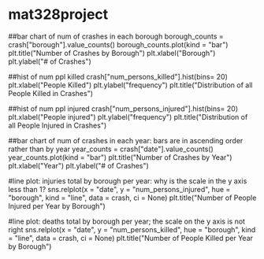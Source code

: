 # mat328project

##bar chart of num of crashes in each borough
borough_counts = crash["borough"].value_counts()
borough_counts.plot(kind = "bar")
plt.title("Number of Crashes by Borough")
plt.xlabel("Borough")
plt.ylabel("# of Crashes")

##hist of num ppl killed
crash["num_persons_killed"].hist(bins= 20)
plt.xlabel("People Killed")
plt.ylabel("frequency")
plt.title("Distribution of all People Killed in Crashes")

##hist of num ppl injured
crash["num_persons_injured"].hist(bins= 20)
plt.xlabel("People injured")
plt.ylabel("frequency")
plt.title("Distribution of all People Injured in Crashes")

##bar chart of num of crashes in each year: bars are in ascending order rather than by year
year_counts = crash["date"].value_counts()
year_counts.plot(kind = "bar")
plt.title("Number of Crashes by Year")
plt.xlabel("Year")
plt.ylabel("# of Crashes")

#line plot: injuries total by borough per year: why is the scale in the y axis less than 1?
sns.relplot(x = "date", y = "num_persons_injured", hue = "borough", kind = "line", data = crash, ci = None)
plt.title("Number of People Injured per Year by Borough")

#line plot: deaths total by borough per year; the scale on the y axis is not right
sns.relplot(x = "date", y = "num_persons_killed", hue = "borough", kind = "line", data = crash, ci = None)
plt.title("Number of People Killed per Year by Borough")
